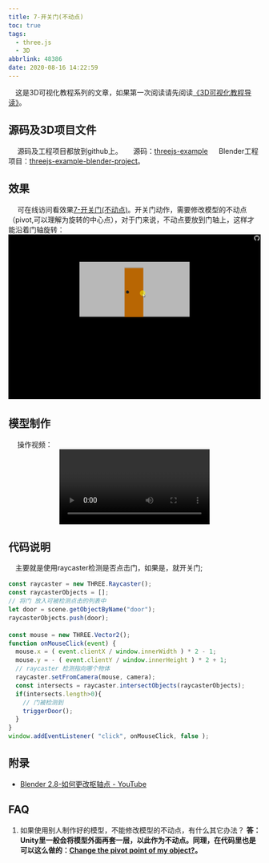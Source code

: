 ```yaml
---
title: 7-开关门(不动点)
toc: true
tags:
  - three.js
  - 3D
abbrlink: 48386
date: 2020-08-16 14:22:59
---
```


&emsp;这是3D可视化教程系列的文章，如果第一次阅读请先阅读[《3D可视化教程导读》](/posts/30679)。

## 源码及3D项目文件
&emsp; 源码及工程项目都放到github上。
&emsp; 源码：[threejs-example](https://github.com/alwxkxk/threejs-example)
&emsp; Blender工程项目：[threejs-example-blender-project](https://github.com/alwxkxk/threejs-example-blender-project)。

## 效果
&emsp; 可在线访问看效果[7-开关门(不动点)](http://3d.scaugreen.cn/7-open-door.html)。开关门动作，需要修改模型的不动点（pivot,可以理解为旋转的中心点），对于门来说，不动点要放到门轴上，这样才能沿着门轴旋转：
![7-开关门演示](/blog_images/3d/7-开关门演示.gif)

## 模型制作
&emsp; 操作视频：
<video class="lazy" controls data-src="https://test-1251805228.file.myqcloud.com/3D/7-%E5%BC%80%E5%85%B3%E9%97%A8-%E4%BF%AE%E6%94%B9%E4%B8%8D%E5%8A%A8%E7%82%B9.mp4" controls="controls" style="max-width: 100%; display: block; margin-left: auto; margin-right: auto;">
your browser does not support the video tag
</video>

## 代码说明
&emsp;主要就是使用raycaster检测是否点击门，如果是，就开关门;
```js
const raycaster = new THREE.Raycaster();
const raycasterObjects = [];
// 将门 放入可被检测点击的列表中
let door = scene.getObjectByName("door");
raycasterObjects.push(door);

const mouse = new THREE.Vector2();
function onMouseClick(event) {
  mouse.x = ( event.clientX / window.innerWidth ) * 2 - 1;
  mouse.y = - ( event.clientY / window.innerHeight ) * 2 + 1;
  // raycaster 检测指向哪个物体
  raycaster.setFromCamera(mouse, camera);
  const intersects = raycaster.intersectObjects(raycasterObjects);
  if(intersects.length>0){
    // 门被检测到
    triggerDoor();
  }
}
window.addEventListener( "click", onMouseClick, false );
```
## 附录
- [Blender 2.8-如何更改枢轴点 - YouTube](https://www.youtube.com/watch?v=RGrXpBB_ekk)

## FAQ
1. 如果使用别人制作好的模型，不能修改模型的不动点，有什么其它办法？
__答：Unity里一般会将模型外面再套一层，以此作为不动点。同理，在代码里也是可以这么做的：[Change the pivot point of my object?](https://github.com/mrdoob/three.js/issues/1364)。__
